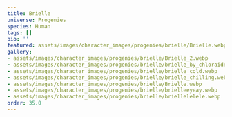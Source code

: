```yaml
---
title: Brielle
universe: Progenies
species: Human
tags: []
bio: ''
featured: assets/images/character_images/progenies/brielle/Brielle.webp
gallery:
- assets/images/character_images/progenies/brielle/Brielle_2.webp
- assets/images/character_images/progenies/brielle/brielle_by_chloraide.webp
- assets/images/character_images/progenies/brielle/brielle_cold.webp
- assets/images/character_images/progenies/brielle/brielle_chilling.webp
- assets/images/character_images/progenies/brielle/Brielle.webp
- assets/images/character_images/progenies/brielle/brielleeyeay.webp
- assets/images/character_images/progenies/brielle/briellelelele.webp
order: 35.0
---
```




